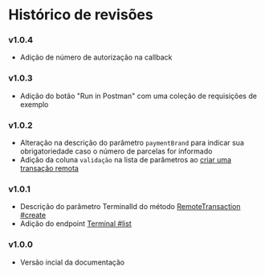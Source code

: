 # Histórico de revisões

### **v1.0.4**
* Adição de número de autorização na callback

### **v1.0.3**
* Adição do botão "Run in Postman" com uma coleção de requisições de exemplo

### **v1.0.2**
* Alteração na descrição do parâmetro `paymentBrand` para indicar sua obrigatoriedade caso o número de parcelas for informado
* Adição da coluna `validação` na lista de parâmetros ao [criar uma transação remota](#cria-transa-o-remota)

### **v1.0.1**
* Descrição do parâmetro TerminalId do método [RemoteTransaction #create](#cria-transa-o-remota)
* Adição do endpoint [Terminal #list](#terminais)

### **v1.0.0**
* Versão incial da documentação